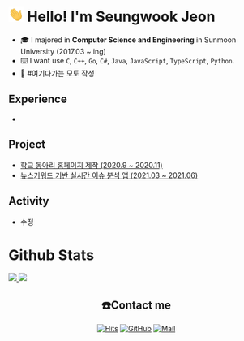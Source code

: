 # <img  src="https://raw.githubusercontent.com/ABSphreak/ABSphreak/master/gifs/Hi.gif" width="30px">  Hello! I'm Seungwook Jeon
- 🎓 I majored in **Computer Science and Engineering** in Sunmoon University (2017.03 ~ ing)
- ⌨️  I want use `C`, `C++`, `Go`, `C#`, `Java`, `JavaScript`, `TypeScript`, `Python`.
- 🤔 #여기다가는 모토 작성

## Experience
- 


## Project
- [학교 동아리 홈페이지 제작 (2020.9 ~ 2020.11)](https://github.com/SeungWook0502/20_2_2_webProject)
- [뉴스키워드 기반 실시간 이슈 분석 앱 (2021.03 ~ 2021.06)](https://github.com/SeungWook0502/Today_News)

## Activity
- 수정

# Github Stats
<a href='#'>
 <img src = "https://github-readme-stats.vercel.app/api?username=SeungWook0502&theme=react&show_icons=true&hide_border=true" height = "180px">
</a>
<a href="#">
 <img src = "https://github-readme-stats.vercel.app/api/top-langs/?username=SeungWook0502&theme=react&layout=compact" height = "180px">
</a>
<div align=center>
 
  
## ☎️Contact me
  
[![Hits](https://hits.seeyoufarm.com/api/count/incr/badge.svg?url=https://github.com/SeungWook0502)](https://hits.seeyoufarm.com)
[![GitHub](http://img.shields.io/badge/GitHub-Black?style=flat-square&logo=github&link=https://github.com/SeungWook0502)](https://github.com/SeungWook0502)
[![Mail](https://img.shields.io/badge/Gmail-d14836?style=flat-square&logo=Gmail&logoColor=white&link=mailto:SeongWook0502@gmail.com)](mailto:SeongWook0502@gmail.com)
